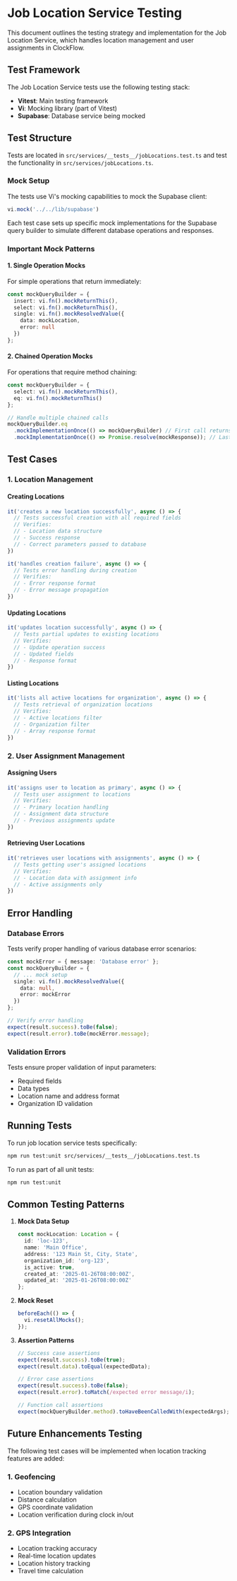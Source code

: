 # Job Location Service Testing

This document outlines the testing strategy and implementation for the Job Location Service, which handles location management and user assignments in ClockFlow.

## Test Framework

The Job Location Service tests use the following testing stack:
- **Vitest**: Main testing framework
- **Vi**: Mocking library (part of Vitest)
- **Supabase**: Database service being mocked

## Test Structure

Tests are located in `src/services/__tests__/jobLocations.test.ts` and test the functionality in `src/services/jobLocations.ts`.

### Mock Setup

The tests use Vi's mocking capabilities to mock the Supabase client:

```typescript
vi.mock('../../lib/supabase')
```

Each test case sets up specific mock implementations for the Supabase query builder to simulate different database operations and responses.

### Important Mock Patterns

#### 1. Single Operation Mocks
For simple operations that return immediately:

```typescript
const mockQueryBuilder = {
  insert: vi.fn().mockReturnThis(),
  select: vi.fn().mockReturnThis(),
  single: vi.fn().mockResolvedValue({
    data: mockLocation,
    error: null
  })
};
```

#### 2. Chained Operation Mocks
For operations that require method chaining:

```typescript
const mockQueryBuilder = {
  select: vi.fn().mockReturnThis(),
  eq: vi.fn().mockReturnThis()
};

// Handle multiple chained calls
mockQueryBuilder.eq
  .mockImplementationOnce(() => mockQueryBuilder) // First call returns this
  .mockImplementationOnce(() => Promise.resolve(mockResponse)); // Last call returns data
```

## Test Cases

### 1. Location Management

#### Creating Locations
```typescript
it('creates a new location successfully', async () => {
  // Tests successful creation with all required fields
  // Verifies:
  // - Location data structure
  // - Success response
  // - Correct parameters passed to database
})

it('handles creation failure', async () => {
  // Tests error handling during creation
  // Verifies:
  // - Error response format
  // - Error message propagation
})
```

#### Updating Locations
```typescript
it('updates location successfully', async () => {
  // Tests partial updates to existing locations
  // Verifies:
  // - Update operation success
  // - Updated fields
  // - Response format
})
```

#### Listing Locations
```typescript
it('lists all active locations for organization', async () => {
  // Tests retrieval of organization locations
  // Verifies:
  // - Active locations filter
  // - Organization filter
  // - Array response format
})
```

### 2. User Assignment Management

#### Assigning Users
```typescript
it('assigns user to location as primary', async () => {
  // Tests user assignment to locations
  // Verifies:
  // - Primary location handling
  // - Assignment data structure
  // - Previous assignments update
})
```

#### Retrieving User Locations
```typescript
it('retrieves user locations with assignments', async () => {
  // Tests getting user's assigned locations
  // Verifies:
  // - Location data with assignment info
  // - Active assignments only
})
```

## Error Handling

### Database Errors
Tests verify proper handling of various database error scenarios:

```typescript
const mockError = { message: 'Database error' };
const mockQueryBuilder = {
  // ... mock setup
  single: vi.fn().mockResolvedValue({
    data: null,
    error: mockError
  })
};

// Verify error handling
expect(result.success).toBe(false);
expect(result.error).toBe(mockError.message);
```

### Validation Errors
Tests ensure proper validation of input parameters:
- Required fields
- Data types
- Location name and address format
- Organization ID validation

## Running Tests

To run job location service tests specifically:

```bash
npm run test:unit src/services/__tests__/jobLocations.test.ts
```

To run as part of all unit tests:

```bash
npm run test:unit
```

## Common Testing Patterns

1. **Mock Data Setup**
   ```typescript
   const mockLocation: Location = {
     id: 'loc-123',
     name: 'Main Office',
     address: '123 Main St, City, State',
     organization_id: 'org-123',
     is_active: true,
     created_at: '2025-01-26T08:00:00Z',
     updated_at: '2025-01-26T08:00:00Z'
   };
   ```

2. **Mock Reset**
   ```typescript
   beforeEach(() => {
     vi.resetAllMocks();
   });
   ```

3. **Assertion Patterns**
   ```typescript
   // Success case assertions
   expect(result.success).toBe(true);
   expect(result.data).toEqual(expectedData);
   
   // Error case assertions
   expect(result.success).toBe(false);
   expect(result.error).toMatch(/expected error message/i);
   
   // Function call assertions
   expect(mockQueryBuilder.method).toHaveBeenCalledWith(expectedArgs);
   ```

## Future Enhancements Testing

The following test cases will be implemented when location tracking features are added:

### 1. Geofencing
- Location boundary validation
- Distance calculation
- GPS coordinate validation
- Location verification during clock in/out

### 2. GPS Integration
- Location tracking accuracy
- Real-time location updates
- Location history tracking
- Travel time calculation
